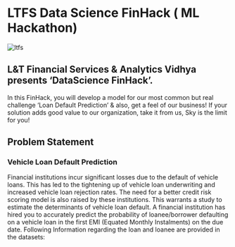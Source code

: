# LTFS Data Science FinHack ( ML Hackathon)

![ltfs](https://user-images.githubusercontent.com/25604111/71590736-a93d5080-2b4f-11ea-93d4-b158832c59a8.jpg)

## L&T Financial Services & Analytics Vidhya presents ‘DataScience FinHack’.
In this FinHack, you will develop a model for our most common but real challenge ‘Loan Default Prediction’ & also, get a feel of our 
business! If your solution adds good value to our organization, take it from us, Sky is the limit for you!

## Problem Statement
### Vehicle Loan Default Prediction
Financial institutions incur significant losses due to the default of vehicle loans. This has led to the tightening up of vehicle loan underwriting and increased vehicle loan rejection rates. The need for a better credit risk scoring model is also raised by these institutions. This warrants a study to estimate the determinants of vehicle loan default. A financial institution has hired you to accurately predict the probability of loanee/borrower defaulting on a vehicle loan in the first EMI (Equated Monthly Instalments) on the due date. Following Information regarding the loan and loanee are provided in the datasets:

